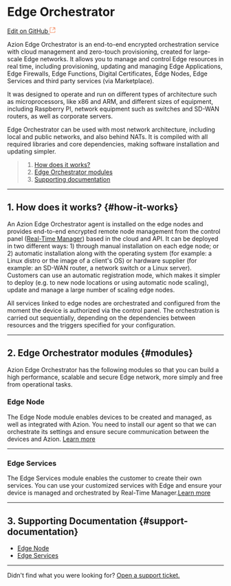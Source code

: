 # Edge **Orchestrator**

[Edit on GitHub <svg width="14" height="14" xmlns="http://www.w3.org/2000/svg"><g fill="none" stroke="#F3652B"><path d="M4.81.71H.672v11.43H12.1V8.001" stroke-width=".8"/><path d="M6.87.786h5.155V5.94M6.31 6.5L12.026.786"/></g></svg>](https://github.com/aziontech/docs_en/edit/master/edge-orchestrator/index.md)

Azion Edge Orchestrator is an end-to-end encrypted orchestration service with cloud management and zero-touch provisioning, created for large-scale Edge networks. It allows you to manage and control Edge resources in real time, including provisioning, updating and managing Edge Applications, Edge Firewalls, Edge Functions, Digital Certificates, Edge Nodes, Edge Services and third party services (via Marketplace).

It was designed to operate and run on different types of architecture such as microprocessors, like x86 and ARM, and different sizes of equipment, including Raspberry PI, network equipment such as switches and SD-WAN routers, as well as corporate servers.

Edge Orchestrator can be used with most network architecture, including local and public networks, and also behind NATs. It is compiled with all required libraries and core dependencies, making software installation and updating simpler.

> 1. [How does it works?](#how-it-works)
> 2. [Edge Orchestrator modules](#modules)
> 3. [Supporting documentation](#support-documentation)

---

## 1. How does it works? {#how-it-works}

An Azion Edge Orchestrator agent is installed on the edge nodes and provides end-to-end encrypted remote node management from the control panel ([Real-Time Manager](https://manager.azion.com/)) based in the cloud and API. It can be deployed in two different ways: 1) through manual installation on each edge node; or 2) automatic installation along with the operating system (for example: a Linux distro or the image of a client's OS) or hardware supplier (for example: an SD-WAN router, a network switch or a Linux server). Customers can use an automatic registration mode, which makes it simpler to deploy (e.g. to new node locations or using automatic node scaling), update and manage a large number of scaling edge nodes.

All services linked to edge nodes are orchestrated and configured from the moment the device is authorized via the control panel. The orchestration is carried out sequentially, depending on the dependencies between resources and the triggers specified for your configuration.

---

## 2. Edge Orchestrator modules {#modules}

Azion Edge Orchestrator has the following modules so that you can build a high performance, scalable and secure Edge network, more simply and free from operational tasks.

### Edge Node

The Edge Node module enables devices to be created and managed, as well as integrated with Azion. You need to install our agent so that we can orchestrate its settings and ensure secure communication between the devices and Azion. [Learn more](https://www.azion.com/en/documentation/products/edge-orchestrator/edge-node)

---

### Edge Services

The Edge Services module enables the customer to create their own services. You can use your customized services with Edge and ensure your device is managed and orchestrated by Real-Time Manager.[Learn more](https://www.azion.com/en/documentation/products/edge-orchestrator/edge-services)

---

## 3. Supporting Documentation {#support-documentation}

- [Edge Node](https://www.azion.com/en/documentation/products/edge-orchestrator/edge-node)
- [Edge Services](https://www.azion.com/en/documentation/products/edge-orchestrator/edge-services)

---

Didn't find what you were looking for? [Open a support ticket.](https://tickets.azion.com/)
